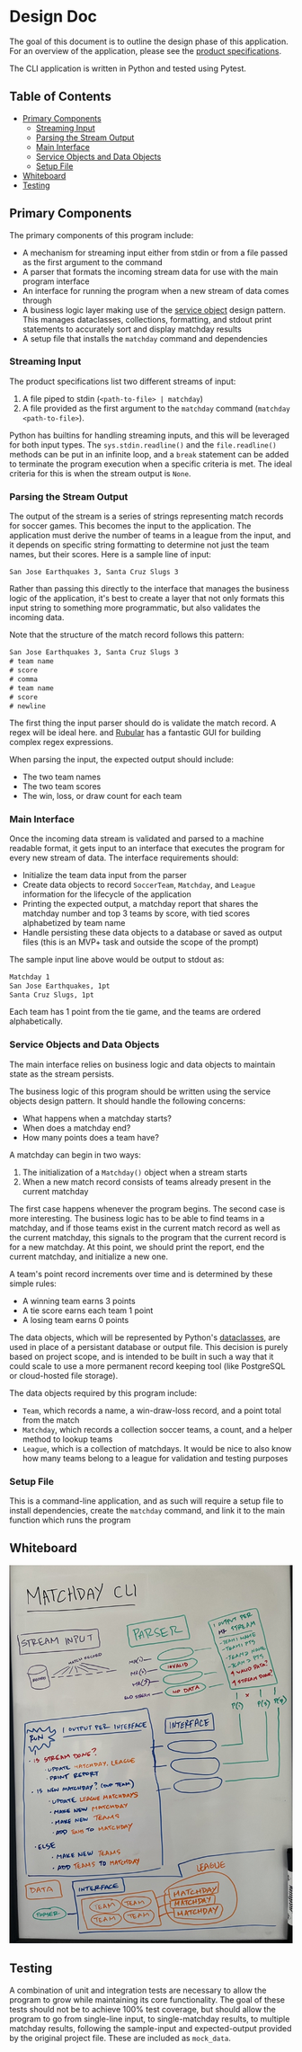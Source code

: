 # Design Doc

The goal of this document is to outline the design phase of this application. For an overview of the application, please see the [product specifications](./PROMPT.md).

The CLI application is written in Python and tested using Pytest.

## Table of Contents

* [Primary Components](#primary-components)
  * [Streaming Input](#streaming-input)
  * [Parsing the Stream Output](#parsing-stream-output)
  * [Main Interface](#main-interface)
  * [Service Objects and Data Objects](#service-objects-and-data-objects)
  * [Setup File](#setup-file)
* [Whiteboard](#whiteboard)
* [Testing](#testing)

## Primary Components <a name="primary-components"></a>

The primary components of this program include: 

* A mechanism for streaming input either from stdin or from a file passed as the first argument to the command
* A parser that formats the incoming stream data for use with the main program interface
* An interface for running the program when a new stream of data comes through
* A business logic layer making use of the [service object](https://www.toptal.com/ruby-on-rails/rails-service-objects-tutorial) design pattern. This manages dataclasses, collections, formatting, and stdout print statements to accurately sort and display matchday results
* A setup file that installs the `matchday` command and dependencies

### Streaming Input <a name="streaming-input"></a>

The product specifications list two different streams of input: 
1. A file piped to stdin (`<path-to-file> | matchday`)
2. A file provided as the first argument to the `matchday` command (`matchday <path-to-file>`).

Python has builtins for handling streaming inputs, and this will be leveraged for both input types. The `sys.stdin.readline()` and the `file.readline()` methods can be put in an infinite loop, and a `break` statement can be added to terminate the program execution when a specific criteria is met. The ideal criteria for this is when the stream output is `None`.

### Parsing the Stream Output <a name="parsing-stream-output"></a>

The output of the stream is a series of strings representing match records for soccer games. This becomes the input to the application. The application must derive the number of teams in a league from the input, and it depends on specific string formatting to determine not just the team names, but their scores. Here is a sample line of input:

```
San Jose Earthquakes 3, Santa Cruz Slugs 3
```

Rather than passing this directly to the interface that manages the business logic of the application, it's best to create a layer that not only formats this input string to something more programmatic, but also validates the incoming data.

Note that the structure of the match record follows this pattern:

```
San Jose Earthquakes 3, Santa Cruz Slugs 3
# team name
# score
# comma
# team name
# score
# newline
```

The first thing the input parser should do is validate the match record. A regex will be ideal here. and [Rubular](https://rubular.com/) has a fantastic GUI for building complex regex expressions.

When parsing the input, the expected output should include:
* The two team names
* The two team scores
* The win, loss, or draw count for each team

### Main Interface <a name="main-interface"></a>

Once the incoming data stream is validated and parsed to a machine readable format, it gets input to an interface that executes the program for every new stream of data. The interface requirements should:

* Initialize the team data input from the parser
* Create data objects to record `SoccerTeam`, `Matchday`, and `League` information for the lifecycle of the application
* Printing the expected output, a matchday report that shares the matchday number and top 3 teams by score, with tied scores alphabetized by team name
* Handle persisting these data objects to a database or saved as output files (this is an MVP+ task and outside the scope of the prompt)

The sample input line above would be output to stdout as:

```
Matchday 1
San Jose Earthquakes, 1pt
Santa Cruz Slugs, 1pt
```

Each team has 1 point from the tie game, and the teams are ordered alphabetically.

### Service Objects and Data Objects <a name="service-objects-and-data-objects"></a>

The main interface relies on business logic and data objects to maintain state as the stream persists.

The business logic of this program should be written using the service objects design pattern. It should handle the following concerns:
* What happens when a matchday starts?
* When does a matchday end?
* How many points does a team have?

A matchday can begin in two ways:
1. The initialization of a `Matchday()` object when a stream starts
2. When a new match record consists of teams already present in the current matchday

The first case happens whenever the program begins. The second case is more interesting. The business logic has to be able to find teams in a matchday, and if those teams exist in the current match record as well as the current matchday, this signals to the program that the current record is for a new matchday. At this point, we should print the report, end the current matchday, and initialize a new one.

A team's point record increments over time and is determined by these simple rules:
* A winning team earns 3 points
* A tie score earns each team 1 point
* A losing team earns 0 points

The data objects, which will be represented by Python's [dataclasses](https://docs.python.org/3.8/library/dataclasses.html), are used in place of a persistant database or output file. This decision is purely based on project scope, and is intended to be built in such a way that it could scale to use a more permanent record keeping tool (like PostgreSQL or cloud-hosted file storage).

The data objects required by this program include:
* `Team`, which records a name, a win-draw-loss record, and a point total from the match
* `Matchday`, which records a collection soccer teams, a count, and a helper method to lookup teams
* `League`, which is a collection of matchdays. It would be nice to also know how many teams belong to a league for validation and testing purposes

### Setup File <a name="setup-file"></a>

This is a command-line application, and as such will require a setup file to install dependencies, create the `matchday` command, and link it to the main function which runs the program

## Whiteboard <a name="whiteboard"></a>

![whiteboard-of-program](./assets/whiteboard.jpg)

## Testing <a name="testing"></a>

A combination of unit and integration tests are necessary to allow the program to grow while maintaining its core functionality. The goal of these tests should not be to achieve 100% test coverage, but should allow the program to go from single-line input, to single-matchday results, to multiple matchday results, following the sample-input and expected-output provided by the original project file. These are included as `mock_data`.
